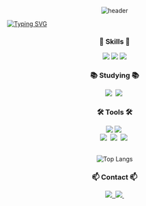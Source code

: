 <!-- 타이틀 부분 -->
<div align="center">
  
  ![header](https://capsule-render.vercel.app/api?type=Venom&color=0077b6&text=I+am+Gyeom&fontColor=caf0f8&animation=fadeIn&fontAlignY=55&section=header&width=270&height=250)
</div>

[![Typing SVG](https://readme-typing-svg.demolab.com/?lines=Front-end+Developer)](https://git.io/typing-svg)
<!--내용 부분-->
<h3 align="center">🎇 Skills 🎇</h3>

<div align="center">
<img src="https://img.shields.io/badge/HTML5-20232a.svg?style=for-the-badge&logo=html5&logoColor=E34F26" /> <img src="https://img.shields.io/badge/css3-20232a.svg?style=for-the-badge&logo=css3&logoColor=1572B6" /> <img src="https://img.shields.io/badge/javascript-20232a.svg?style=for-the-badge&logo=javascript&logoColor=F7DF1E" /> 

<h3 align="center">📚 Studying 📚</h3>
<div align="center">
  <img src="https://img.shields.io/badge/typescript-20232a.svg?style=for-the-badge&logo=typescript&logoColor=white" />&nbsp
  <img src="https://img.shields.io/badge/react-20232a?style=for-the-badge&logo=react&logoColor=61DAFB" />&nbsp
</div>

<h3 align="center">🛠 Tools 🛠</h3>
<div align="center">
  <img src="https://img.shields.io/badge/github-181717?style=for-the-badge&logo=github&logoColor=white">
  <img src="https://img.shields.io/badge/Notion-F3F3F3.svg?style=for-the-badge&logo=notion&logoColor=black" />&nbsp
</div>

<div align="center">
  <img src="https://img.shields.io/badge/VSCode-2C2C32.svg?style=for-the-badge&logo=visual-studio-code&logoColor=22ABF3" />&nbsp
  <img src="https://img.shields.io/badge/jupyter-2C2C32.svg?style=for-the-badge&logo=jupyter&logoColor=F37726" />&nbsp
  <img src="https://img.shields.io/badge/Colab-2C2C32.svg?style=for-the-badge&logo=googlecolab&logoColor=F9AB00" />&nbsp
</div>

<br>

<div align="center">

  ![Top Langs](https://github-readme-stats.vercel.app/api/top-langs/?username=GyeomPark&layout=compact)
</div>

<h3 align="center">📫 Contact 📫</h3>
<div align="center">
  <a href="https://velog.io/@gyeomang2">
    <img src="https://img.shields.io/badge/Velog-1EBC8F?style=for-the-badge&logo=velog&logoColor=white" />&nbsp
  </a>
  
  <a href="GyeomPark:dotori634@gmail.com">
    <img src="https://img.shields.io/badge/dotori634@gmail.com-4285F4?style=for-the-badge&logo=google&logoColor=white" />&nbsp
  </a>
</div>
